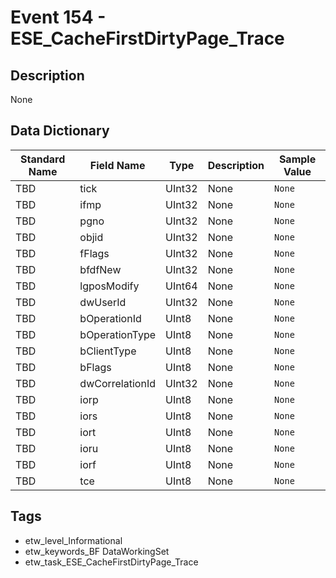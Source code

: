 # Event 154 - ESE_CacheFirstDirtyPage_Trace

## Description
None

## Data Dictionary
|Standard Name|Field Name|Type|Description|Sample Value|
|---|---|---|---|---|
|TBD|tick|UInt32|None|`None`|
|TBD|ifmp|UInt32|None|`None`|
|TBD|pgno|UInt32|None|`None`|
|TBD|objid|UInt32|None|`None`|
|TBD|fFlags|UInt32|None|`None`|
|TBD|bfdfNew|UInt32|None|`None`|
|TBD|lgposModify|UInt64|None|`None`|
|TBD|dwUserId|UInt32|None|`None`|
|TBD|bOperationId|UInt8|None|`None`|
|TBD|bOperationType|UInt8|None|`None`|
|TBD|bClientType|UInt8|None|`None`|
|TBD|bFlags|UInt8|None|`None`|
|TBD|dwCorrelationId|UInt32|None|`None`|
|TBD|iorp|UInt8|None|`None`|
|TBD|iors|UInt8|None|`None`|
|TBD|iort|UInt8|None|`None`|
|TBD|ioru|UInt8|None|`None`|
|TBD|iorf|UInt8|None|`None`|
|TBD|tce|UInt8|None|`None`|

## Tags
* etw_level_Informational
* etw_keywords_BF DataWorkingSet
* etw_task_ESE_CacheFirstDirtyPage_Trace